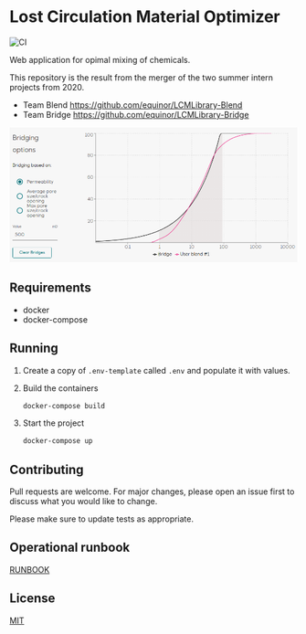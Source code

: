 # Lost Circulation Material Optimizer

![CI](https://github.com/equinor/lcm/workflows/CI/badge.svg)

Web application for opimal mixing of chemicals.

This repository is the result from the merger of the two summer intern projects from 2020.

- Team Blend <https://github.com/equinor/LCMLibrary-Blend>
- Team Bridge <https://github.com/equinor/LCMLibrary-Bridge>

![plot](bridge-plot.png)

## Requirements

- docker
- docker-compose

## Running

1. Create a copy of `.env-template` called `.env` and populate it with values.
2. Build the containers

    ```sh
    docker-compose build
    ```

3. Start the project

    ```sh
    docker-compose up
    ```

## Contributing

Pull requests are welcome. For major changes, please open an issue first to discuss what you would like to change.

Please make sure to update tests as appropriate.

## Operational runbook

[RUNBOOK](runbook.md)

## License

[MIT](LICENSE)
